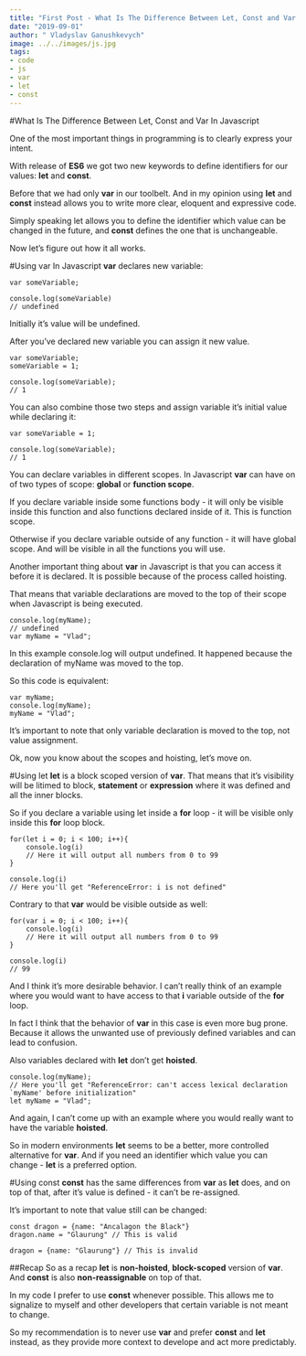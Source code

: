 ```yaml
---
title: "First Post - What Is The Difference Between Let, Const and Var In Javascript"
date: "2019-09-01"
author: " Vladyslav Ganushkevych"
image: ../../images/js.jpg
tags:
- code
- js
- var
- let
- const
---
```

#What Is The Difference Between Let, Const and Var In Javascript

One of the most important things in programming is to clearly express your intent.

With release of **ES6** we got two new keywords to define identifiers for our values: **let** and **const**.

Before that we had only **var** in our toolbelt. And in my opinion using **let** and **const** instead allows you to write more clear, eloquent and expressive code.

Simply speaking let allows you to define the identifier which value can be changed in the future, and **const** defines the one that is unchangeable.

Now let’s figure out how it all works.

#Using var
In Javascript **var** declares new variable:
```
var someVariable;

console.log(someVariable)
// undefined
```
Initially it’s value will be undefined.

After you’ve declared new variable you can assign it new value.
```
var someVariable;
someVariable = 1;

console.log(someVariable);
// 1
```
You can also combine those two steps and assign variable it’s initial value while declaring it:
```
var someVariable = 1;

console.log(someVariable);
// 1
```
You can declare variables in different scopes. In Javascript **var** can have on of two types of scope: **global** or **function scope**.

If you declare variable inside some functions body - it will only be visible inside this function and also functions declared inside of it. This is function scope.

Otherwise if you declare variable outside of any function - it will have global scope. And will be visible in all the functions you will use.

Another important thing about **var** in Javascript is that you can access it before it is declared. It is possible because of the process called hoisting.

That means that variable declarations are moved to the top of their scope when Javascript is being executed.
```
console.log(myName);
// undefined
var myName = "Vlad";
```
In this example console.log will output undefined. It happened because the declaration of myName was moved to the top.

So this code is equivalent:
```
var myName;
console.log(myName);
myName = "Vlad";
```
It’s important to note that only variable declaration is moved to the top, not value assignment.

Ok, now you know about the scopes and hoisting, let’s move on.

#Using let
**let** is a block scoped version of **var**. That means that it’s visibility will be litimed to block, **statement** or **expression** where it was defined and all the inner blocks.

So if you declare a variable using let inside a **for** loop - it will be visible only inside this **for** loop block.
```
for(let i = 0; i < 100; i++){
    console.log(i)
    // Here it will output all numbers from 0 to 99 
}

console.log(i)
// Here you'll get "ReferenceError: i is not defined"
```
Contrary to that **var** would be visible outside as well:
```
for(var i = 0; i < 100; i++){
    console.log(i)
    // Here it will output all numbers from 0 to 99 
}

console.log(i)
// 99
```
And I think it’s more desirable behavior. I can’t really think of an example where you would want to have access to that **i** variable outside of the **for** loop.

In fact I think that the behavior of **var** in this case is even more bug prone. Because it allows the unwanted use of previously defined variables and can lead to confusion.

Also variables declared with **let** don’t get **hoisted**.
```
console.log(myName);
// Here you'll get "ReferenceError: can't access lexical declaration `myName' before initialization"
let myName = "Vlad";
```
And again, I can’t come up with an example where you would really want to have the variable **hoisted**.

So in modern environments **let** seems to be a better, more controlled alternative for **var**. And if you need an identifier which value you can change - **let** is a preferred option.

#Using const
**const** has the same differences from **var** as **let** does, and on top of that, after it’s value is defined - it can’t be re-assigned.

It’s important to note that value still can be changed:
```
const dragon = {name: "Ancalagon the Black"}
dragon.name = "Glaurung" // This is valid

dragon = {name: "Glaurung"} // This is invalid
```
##Recap
So as a recap **let** is **non-hoisted**, **block-scoped** version of **var**. And **const** is also **non-reassignable** on top of that.

In my code I prefer to use **const** whenever possible. This allows me to signalize to myself and other developers that certain variable is not meant to change.

So my recommendation is to never use **var** and prefer **const** and **let** instead, as they provide more context to develope and act more predictably.